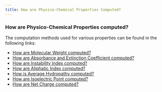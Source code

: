 ```yaml
---
title: How are Physico-Chemical Properties Computed?
---
```


### How are Physico-Chemical Properties computed?

The computation methods used for various properties can be found in the
following links:

-   [How are Molecular Weight
    computed?](/wikis/BioJava:CookBook:AAPROP:molecularweight "wikilink")
-   [How are Absorbance and Extinction Coefficient
    computed?](/wikis/BioJava:CookBook:AAPROP:absorbanceandextinctioncoefficient "wikilink")
-   [How are Instability Index
    computed?](/wikis/BioJava:CookBook:AAPROP:instabilityindex "wikilink")
-   [How are Aliphatic Index
    computed?](/wikis/BioJava:CookBook:AAPROP:aliphaticindex "wikilink")
-   [How is Average Hydropathy
    computed?](/wikis/BioJava:CookBook:AAPROP:averagehydropathyvalue "wikilink")
-   [How are Isoelectric Point
    computed?](/wikis/BioJava:CookBook:AAPROP:isoelectricpoint "wikilink")
-   [How are Net Charge
    computed?](/wikis/BioJava:CookBook:AAPROP:netcharge "wikilink")

